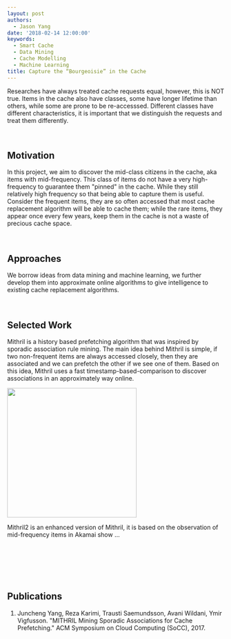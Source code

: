 ```yaml
---
layout: post
authors:
  - Jason Yang
date: '2018-02-14 12:00:00'
keywords:
  - Smart Cache
  - Data Mining
  - Cache Modelling
  - Machine Learning
title: Capture the “Bourgeoisie” in the Cache
---
```


Researches have always treated cache requests equal, however, this is NOT true.
Items in the cache also have classes, some have longer lifetime than others,
while some are prone to be re-accesssed. Different classes have different
characteristics, it is important that we distinguish the requests and treat them
differently.

 

Motivation
----------

In this project, we aim to discover the mid-class citizens in the cache, aka
items with mid-frequency. This class of items do not have a very high-frequency
to guarantee them "pinned" in the cache. While they still relatively high
frequency so that being able to capture them is useful. Consider the frequent
items, they are so often accessed that most cache replacement algorithm will be
able to cache them; while the rare items, they appear once every few years, keep
them in the cache is not a waste of precious cache space.

 

Approaches
----------

We borrow ideas from data mining and machine learning, we further develop them
into approximate online algorithms to give intelligence to existing cache
replacement algorithms.

 

Selected Work
-------------

Mithril is a history based prefetching algorithm that was inspired by sporadic
association rule mining. The main idea behind Mithril is simple, if two
non-frequent items are always accessed closely, then they are associated and we
can prefetch the other if we see one of them. Based on this idea, Mithril uses a
fast timestamp-based-comparison to discover associations in an approximately way
online.

<img class="ui centered large rounded image" style="width: 300px; height: 300px;" src="../resources/posts/cache/Mithril.png"/>


Mithril2 is an enhanced version of Mithril, it is based on the observation of
mid-frequency items in Akamai show …

 

 

 

Publications
------------

1.  Juncheng Yang, Reza Karimi, Trausti Saemundsson, Avani Wildani, Ymir
    Vigfusson. "MITHRIL Mining Sporadic Associations for Cache Prefetching." ACM
    Symposium on Cloud Computing (SoCC), 2017.
